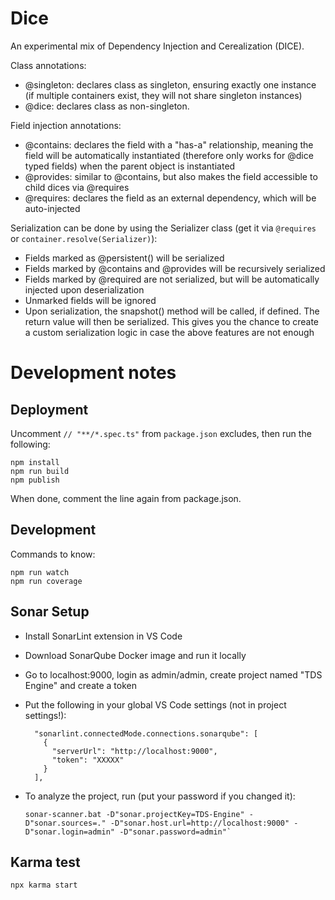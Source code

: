 
# Dice

An experimental mix of Dependency Injection and Cerealization (DICE).

Class annotations:

- @singleton: declares class as singleton, ensuring exactly one instance (if multiple containers exist, they will not share singleton instances)
- @dice: declares class as non-singleton.

Field injection annotations:

- @contains: declares the field with a "has-a" relationship, meaning the field will be automatically instantiated (therefore only works for @dice typed fields) when the parent object is instantiated
- @provides: similar to @contains, but also makes the field accessible to child dices via @requires
- @requires: declares the field as an external dependency, which will be auto-injected

Serialization can be done by using the Serializer class (get it via `@requires` or `container.resolve(Serializer)`):

- Fields marked as @persistent() will be serialized
- Fields marked by @contains and @provides will be recursively serialized
- Fields marked by @required are not serialized, but will be automatically injected upon deserialization
- Unmarked fields will be ignored
- Upon serialization, the snapshot() method will be called, if defined. The return value will then be serialized. This gives you the chance to create a custom serialization logic in case the above features are not enough

# Development notes

## Deployment

Uncomment `// "**/*.spec.ts"` from `package.json` excludes, then run the following:

    npm install
    npm run build
    npm publish

When done, comment the line again from package.json.

## Development

Commands to know:

    npm run watch
    npm run coverage

## Sonar Setup

- Install SonarLint extension in VS Code
- Download SonarQube Docker image and run it locally
- Go to localhost:9000, login as admin/admin, create project named "TDS Engine" and create a token
- Put the following in your global VS Code settings (not in project settings!):

  ```
    "sonarlint.connectedMode.connections.sonarqube": [
      {
        "serverUrl": "http://localhost:9000",
        "token": "XXXXX"
      }
    ],
  ```

- To analyze the project, run (put your password if you changed it):

  ```
  sonar-scanner.bat -D"sonar.projectKey=TDS-Engine" -D"sonar.sources=." -D"sonar.host.url=http://localhost:9000" -D"sonar.login=admin" -D"sonar.password=admin"`
  ```

## Karma test

`npx karma start`
